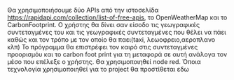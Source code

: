 Θα χρησιμοποιήσουμε δύο APIs από την ιστοσελίδα https://rapidapi.com/collection/list-of-free-apis, το OpenWeatherMap και το CarbonFootprint.
Ο χρήστης θα δίνει σαν είσοδο τις γεωγραφικές συντεταγμένες του και τις γεωγραφικές συντεταγμένες που θέλει να πάει καθώς και τον τρόπο με τον οποίο θα παει(taxi, λεωοφρειο,αεροπλανο κλπ) Το πρόγραμμα θα επιστρέφει τον καιρό στις συντεταγμένες προορισμόυ και το carbon foot print για τη μεταφορά σε αυτή ανάλογα τον μέσο που επέλεξε ο χρήστης.
Θα χρησιμοποιηθεί node red. Όποια τεχνολογία χρησιμοποιηθεί για το project θα προστίθεται εδω
